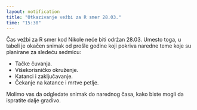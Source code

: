 ```yaml
---
layout: notification
title: "Otkazivanje vežbi za R smer 28.03."
time: "15:30"
---
```


Čas vežbi za R smer kod Nikole neće biti održan 28.03. Umesto toga, u tabeli je okačen snimak od prošle godine koji pokriva naredne teme koje su planirane za sledeću sedmicu:

-   Tačke čuvanja.
-   Višekorisničko okruženje.
-   Katanci i zaključavanje.
-   Čekanje na katance i mrtve petlje.

Molimo vas da odgledate snimak do narednog časa, kako biste mogli da ispratite dalje gradivo.
